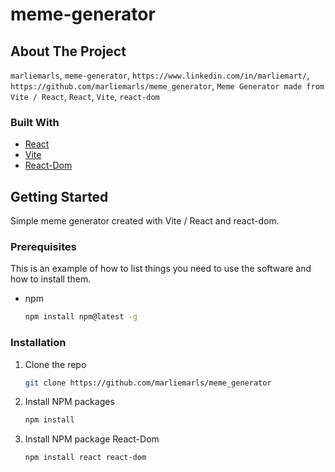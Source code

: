 # meme-generator

## About The Project
 `marliemarls`, `meme-generator`, `https://www.linkedin.com/in/marliemart/`, `https://github.com/marliemarls/meme_generator`, `Meme Generator made from Vite / React`, `React`, `Vite`, `react-dom`



### Built With

* [React]
* [Vite]
* [React-Dom]




<!-- GETTING STARTED -->
## Getting Started

Simple meme generator created with Vite / React and react-dom. 

### Prerequisites

This is an example of how to list things you need to use the software and how to install them.
* npm
  ```sh
  npm install npm@latest -g
  ```
### Installation

1. Clone the repo
   ```sh
   git clone https://github.com/marliemarls/meme_generator
   ```
2. Install NPM packages
   ```sh
   npm install
   ```
3. Install NPM package React-Dom
   ```sh
   npm install react react-dom
   ```
<!-- MARKDOWN LINKS & IMAGES -->

[Vite]:https://vitejs.dev/guide/
[React]: https://react.dev/
[React-Dom]: https://legacy.reactjs.org/docs/react-dom.html
